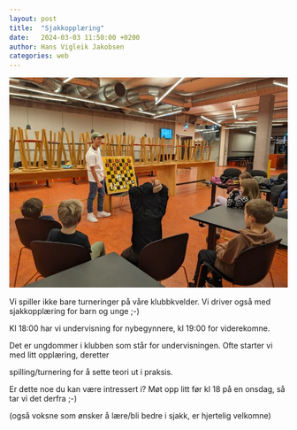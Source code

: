 ```yaml
---
layout: post
title:  "Sjakkopplæring"
date:   2024-03-03 11:50:00 +0200
author: Hans Vigleik Jakobsen
categories: web
---
```

![](/assets/posts/1f212a_a435ff1335784af59d3ffa5992364786~mv2.webp)

Vi spiller ikke bare turneringer på våre klubbkvelder. Vi driver også med sjakkopplæring for barn og unge ;-)

Kl 18:00 har vi undervisning for nybegynnere, kl 19:00 for viderekomne.

Det er ungdommer i klubben som står for undervisningen. Ofte starter vi med litt opplæring, deretter 

spilling/turnering for å sette teori ut i praksis.


Er dette noe du kan være intressert i? Møt opp litt før kl 18 på en onsdag, så tar vi det derfra ;-)

(også voksne som ønsker å lære/bli bedre i sjakk, er hjertelig velkomne)
